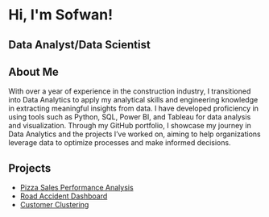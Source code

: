 <h1>Hi, I'm Sofwan! </h1>
<h2> Data Analyst/Data Scientist </h2>

<h2>About Me </h2>
With over a year of experience in the construction industry, I transitioned into Data Analytics to apply my analytical skills and engineering knowledge in extracting meaningful insights from data. I have developed proficiency in using tools such as Python, SQL, Power BI, and Tableau for data analysis and visualization. Through my GitHub portfolio, I showcase my journey in Data Analytics and the projects I’ve worked on, aiming to help organizations leverage data to optimize processes and make informed decisions.

<h2>Projects</h2>

- [Pizza Sales Performance Analysis](https://github.com/sofwankaji/Pizza-Sales-Performance-Analysis)
- [Road Accident Dashboard](https://github.com/sofwankaji/Road-Accident-Dashboard)
- [Customer Clustering](https://github.com/sofwankaji/Customer-Clustering)
